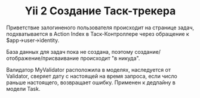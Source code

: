 <h1 align="center">Yii 2 Создание Таск-трекера</h1>

Приветствие залогиненого пользователя происходит на странице задач, подхватывается в Action Index в Таск-Контроллере через обращение к $app->user->identity.

База данных для задач пока не создана, поэтому создание/отображение/присваивание происходит "в никуда".

Валидатор MyValidator расположила в моделях, наследуется от Validator, сверяет дату с настоящей на время запроса, если число раньше настоящего, возвращает ошибку.
Применен к дедлайну в модели Task.